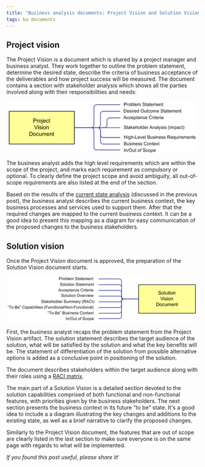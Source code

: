 ```yaml
---
title: "Business analysis documents: Project Vision and Solution Vision"
tags: ba documents
---
```


## Project vision

The Project Vision is a document which is shared by a project manager and business analyst. They work together to outline the problem statement, determine the desired state, describe the criteria of business acceptance of the deliverables and how project success will be measured. The document contains a section with stakeholder analysis which shows all the parties involved along with their responsibilities and needs:

<img src = "/img/project-vision.png" /><br/>

The business analyst adds the high level requirements which are within the scope of the project, and marks each requirement as compulsory or optional. To clearly define the project scope and avoid ambiguity, all out-of-scope requirements are also listed at the end of the section.

Based on the results of the [current state analysis](http://blog.aoteastudios.com/2010/12/business-analysis-documents-current.html) (discussed in the previous post), the business analyst describes the current business context, the key business processes and services used to support them. After that the required changes are mapped to the current business context. It can be a good idea to present this mapping as a diagram for easy communication of the proposed changes to the business stakeholders.

## Solution vision

Once the Project Vision document is approved, the preparation of the Solution Vision document starts. 

<img src = "/img/solution-vision.png" /><br/>

First, the business analyst recaps the problem statement from the Project Vision artifact. The solution statement describes the target audience of the solution, what will be satisfied by the solution and what the key benefits will be. The statement of differentiation of the solution from possible alternative options is added as a conclusive point in positioning of the solution.

The document describes stakeholders within the target audience along with their roles using a [RACI matrix](http://en.wikipedia.org/wiki/RACI_matrix#RACI_.28alternative_scheme.29).

The main part of a Solution Vision is a detailed section devoted to the solution capabilities comprised of both functional and non-functional features, with priorities given by the business stakeholders. The next section presents the business context in its future "to be" state. It's a good idea to include a a diagram illustrating the key changes and additions to the existing state, as well as a brief narrative to clarify the proposed changes.

Similarly to the Project Vision document, the features that are out of scope are clearly listed in the last section to make sure everyone is on the same page with regards to what will be implemented.

_If you found this post useful, please share it!_